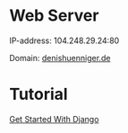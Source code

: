 # Web Server

IP-address: 104.248.29.24:80

Domain: [denishuenniger.de](http://104.248.29.24:80/)

# Tutorial

[Get Started With Django](https://realpython.com/get-started-with-django-1/)

